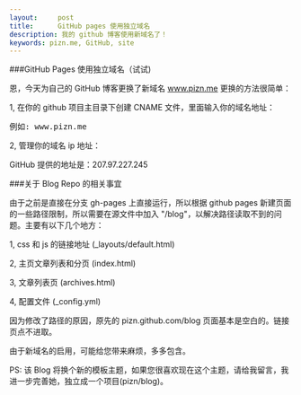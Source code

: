 ```yaml
---
layout:     post
title:      GitHub pages 使用独立域名
description: 我的 github 博客使用新域名了！
keywords: pizn.me, GitHub, site
---
```

###GitHub Pages 使用独立域名（试试)

恩，今天为自己的 GitHub 博客更换了新域名 www.pizn.me 更换的方法很简单：

1, 在你的 github 项目主目录下创建 CNAME 文件，里面输入你的域名地址：
<pre class="js" name="colorcode">
例如: www.pizn.me
</pre>

2, 管理你的域名 ip 地址：

GitHub 提供的地址是：207.97.227.245

###关于 Blog Repo 的相关事宜

由于之前是直接在分支 gh-pages 上直接运行，所以根据 github pages 新建页面的一些路径限制，所以需要在源文件中加入 "/blog"，以解决路径读取不到的问题。主要有以下几个地方：

1, css 和 js 的链接地址 (_layouts/default.html)

2, 主页文章列表和分页 (index.html)

3, 文章列表页 (archives.html)

4, 配置文件 (_config.yml)

因为修改了路径的原因，原先的 pizn.github.com/blog 页面基本是空白的。链接页点不进取。

由于新域名的启用，可能给您带来麻烦，多多包含。

PS: 该 Blog 将换个新的模板主题，如果您很喜欢现在这个主题，请给我留言，我进一步完善她，独立成一个项目(pizn/blog)。

